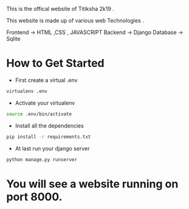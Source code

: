 This is the  offical website of Titiksha 2k19 .

This website is made up of various web Technologies .

Frontend -> HTML ,CSS , JAVASCRIPT
Backend  -> Django
Database -> Sqlite  

# How to Get Started
* First create a virtual .env
```bash
virtualenv .env
```
* Activate your virtualenv

```bash
source .env/bin/activate
```

* Install all the dependencies

```bash
pip install -r requirements.txt
```

* At last run your django server

```bash
python manage.py runserver
```

# You will see a website running on port 8000.
